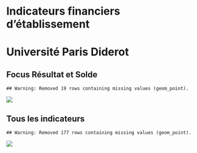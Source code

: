 Indicateurs financiers d’établissement
================

# Université Paris Diderot

## Focus Résultat et Solde

    ## Warning: Removed 19 rows containing missing values (geom_point).

![](université_paris_diderot_files/figure-gfm/etab.focus-1.png)<!-- -->

## Tous les indicateurs

    ## Warning: Removed 177 rows containing missing values (geom_point).

![](université_paris_diderot_files/figure-gfm/etab-1.png)<!-- -->
